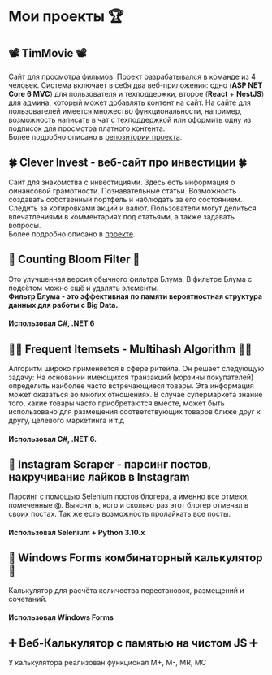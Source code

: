 # Мои проекты 🏆

## 📽️ TimMovie 📽️
Сайт для просмотра фильмов. Проект разрабатывался в команде из 4 человек. Система включает в себя два веб-приложения: одно (**ASP NET Core 6 MVC**) для пользователя и техподдержки, второе (**React** + **NestJS**) для админа, который может добавлять контент на сайт. На сайте для пользователей имеется множество функциональности, например, возможность написать в чат с техподдержкой или оформить одну из подписок для просмотра платного контента.  
Более подробно описано в [репозитории проекта](https://github.com/flayexz/TimMovie).

## 🍀 Clever Invest - веб-сайт про инвестиции 🍀
Сайт для знакомства с инвестициями. Здесь есть информация о финансовой грамотности. Познавательные статьи. Возможность создавать собственный портфель и наблюдать за его состоянием. Следить за котировками акций и валют. Пользователи могут делиться впечатлениями в комментариях под статьями, а также задавать вопросы.  
Более подробно описано в [проекте](https://github.com/MaratElagin/MyProjects/blob/main/ClevInvest).

## 📌 Counting Bloom Filter 📌
Это улучшенная версия обычного фильтра Блума. В фильтре Блума с подсётом можно ещё и удалять элементы.  
**Фильтр Блума - это эффективная по памяти вероятностная структура данных для работы с Big Data.**  
#### Использовал C#, .NET 6

## 🍞🥛 Frequent Itemsets - Multihash Algorithm 🍾🧀
Алгоритм широко применяется в сфере ритейла. Он решает следующую задачу:
На основании имеющихся транзакций (корзины покупателей) определить наиболее часто встречающиеся товары. Эта информация может оказаться во многих отношениях.
В случае супермаркета знание того, какие товары часто приобретаются вместе, может быть использовано для размещения
соответствующих товаров ближе друг к другу, целевого маркетинга и т.д
#### Использовал C#, .NET 6.

## 📍 Instagram Scraper - парсинг постов, накручивание лайков в Instagram
Парсинг с помощью Selenium постов блогера, а именно все отмеки, помеченные @.  Выяснить, кого и сколько раз этот блогер отмечал в своих постах.
Так же есть возможность пролайкать все посты.
#### Использовал Selenium + Python 3.10.x

## 🧮 Windows Forms комбинаторный калькулятор 🧮
Калькулятор для расчёта количества перестановок, размещений и сочетаний.
#### Использовал Windows Forms

## ➕ Веб-Калькулятор с памятью на чистом JS ➕
У калькулятора реализован функционал M+, M-, MR, MC
